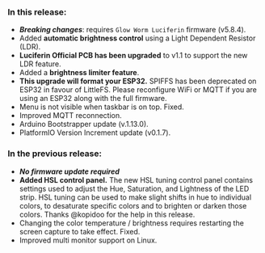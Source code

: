 <style>
  .footer {
    display: none;
  }
  .body {
    color: #202020;
    background-color: #F5F5F5;
  }
  .px-3 {
    padding-right: 30px !important;
    padding-left: 10px !important;
  }
  .my-5 {
    margin-top: 10px !important;
    margin-bottom: 10px !important;
  }
</style>

### In this release:

- ***Breaking changes***: requires `Glow Worm Luciferin` firmware (v5.8.4).  
- Added **automatic brightness control** using a Light Dependent Resistor (LDR).  
- **Luciferin Official PCB has been upgraded** to v1.1 to support the new LDR feature.  
- Added a **brightness limiter feature**.  
- **This upgrade will format your ESP32.** SPIFFS has been deprecated on ESP32 in favour of LittleFS. Please reconfigure WiFi or MQTT if you are using an ESP32 along with the full firmware.  
- Menu is not visible when taskbar is on top. Fixed.  
- Improved MQTT reconnection.  
- Arduino Bootstrapper update (v.1.13.0).
- PlatformIO Version Increment update (v0.1.7).



### In the previous release:

- ***No firmware update required***
- **Added HSL control panel.**
  The new HSL tuning control panel contains settings used to adjust the Hue, Saturation, and Lightness of the LED strip. HSL tuning can be used to make slight shifts in hue to individual colors, to desaturate specific colors and to brighten or darken those colors. Thanks @kopidoo for the help in this release.
- Changing the color temperature / brightness requires restarting the screen capture to take effect. Fixed.
- Improved multi monitor support on Linux.
